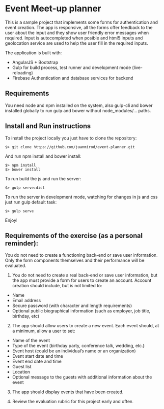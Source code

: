 # Event Meet-up planner

This is a sample project that implements some forms for authentication and event creation.
The app is responsive, all the forms offer feedback to the user about the input and they show
user friendly error messages when required. Input is autocompleted when posible and html5 inputs and geolocation service are used to help the user fill in the required inputs.

The application is built with:

* AngularJS + Bootstrap 
* Gulp for build process, test runner and development mode (live-reloading)
* Firebase Authentication and database services for backend 

## Requirements

You need node and npm installed on the system, also gulp-cli and bower installed globally to run gulp and bower without node_modules/... paths.

## Install and Run instructions

To install the project locally you just have to clone the repository:

```
$> git clone https://github.com/juanmirod/event-planner.git
```

And run npm install and bower install:

```
$> npm install
$> bower install
```

To run build the js and run the server:

```
$> gulp serve:dist
```

To run the server in development mode, watching for changes in js and css just run gulp default task:

```
$> gulp serve
```

Enjoy!

## Requirements of the exercise (as a personal reminder):

You do not need to create a functioning back-end or save user information. Only the form components themselves and their performance will be evaluated.

1) You do not need to create a real back-end or save user information, but the app must provide a form for users to create an account. Account creation should include, but is not limited to:

+ Name
+ Email address
+ Secure password (with character and length requirements)
+ Optional public biographical information (such as employer, job title, birthday, etc)

2) The app should allow users to create a new event. Each event should, at a minimum, allow a user to set:

+ Name of the event
+ Type of the event (birthday party, conference talk, wedding, etc.)
+ Event host (could be an individual’s name or an organization)
+ Event start date and time
+ Event end date and time
+ Guest list
+ Location
+ Optional message to the guests with additional information about the event

3) The app should display events that have been created.

4) Review the evaluation rubric for this project early and often.